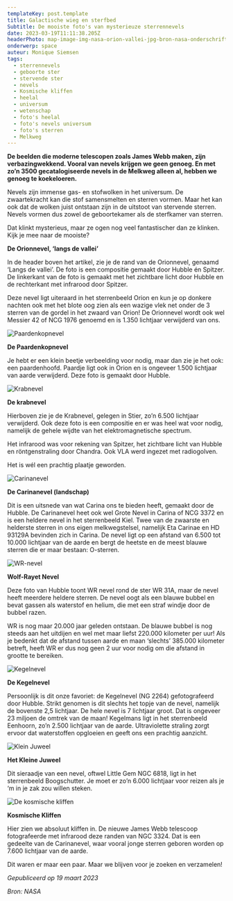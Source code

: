```yaml
---
templateKey: post.template
title: Galactische wieg en sterfbed
Subtitle: De mooiste foto's van mysterieuze sterrennevels
date: 2023-03-19T11:11:38.205Z
headerPhoto: map-image-img-nasa-orion-vallei-jpg-bron-nasa-onderschrift-nasa-orion-vallei
onderwerp: space
auteur: Monique Siemsen
tags:
  - sterrennevels
  - geboorte ster
  - stervende ster
  - nevels
  - Kosmische kliffen
  - heelal
  - universum
  - wetenschap
  - foto's heelal
  - foto's nevels universum
  - foto's sterren
  - Melkweg
---
```

**De beelden die moderne telescopen zoals James Webb maken, zijn verbazingwekkend. Vooral van nevels krijgen we geen genoeg. En met zo’n 3500 gecatalogiseerde nevels in de Melkweg alleen al, hebben we genoeg te koekeloeren.** 

Nevels zijn immense gas- en stofwolken in het universum. De zwaartekracht kan die stof samensmelten en sterren vormen. Maar het kan ook dat de wolken juist ontstaan zijn in de uitstoot van stervende sterren. Nevels vormen dus zowel de geboortekamer als de sterfkamer van sterren. 

Dat klinkt mysterieus, maar ze ogen nog veel fantastischer dan ze klinken. Kijk je mee naar de mooiste?

**De Orionnevel, ‘langs de vallei’**

In de header boven het artikel, zie je de rand van de Orionnevel, genaamd ‘Langs de vallei’. De foto is een compositie gemaakt door Hubble én Spitzer. De linkerkant van de foto is gemaakt met het zichtbare licht door Hubble en de rechterkant met infrarood door Spitzer.

Deze nevel ligt uiteraard in het sterrenbeeld Orion en kun je op donkere nachten ook met het blote oog zien als een wazige vlek net onder de 3 sterren van de gordel in het zwaard van Orion! De Orionnevel wordt ook wel Messier 42 of NCG 1976 genoemd en is 1.350 lichtjaar verwijderd van ons.

![Paardenkopnevel](/img/nasa-1-paardenkop.jpg "NASA")

**De Paardenkopnevel**

Je hebt er een klein beetje verbeelding voor nodig, maar dan zie je het ook: een paardenhoofd. Paardje ligt ook in Orion en is ongeveer 1.500 lichtjaar van aarde verwijderd. Deze foto is gemaakt door Hubble.

![Krabnevel](/img/nasa-1-krab.jpg "NASA")

**De krabnevel**

Hierboven zie je de Krabnevel, gelegen in Stier, zo’n 6.500 lichtjaar verwijderd. Ook deze foto is een compositie en er was heel wat voor nodig, namelijk de gehele wijdte van het elektromagnetische spectrum. 

Het infrarood was voor rekening van Spitzer, het zichtbare licht van Hubble en röntgenstraling door Chandra. Ook VLA werd ingezet met radiogolven.

Het is wél een prachtig plaatje geworden.

![Carinanevel](/img/nasa-1-carina.jpg "NASA")

**De Carinanevel (landschap)**

D﻿it is een uitsnede van wat Carina ons te bieden heeft, gemaakt door de Hubble. De Carinanevel heet ook wel Grote Nevel in Carina of NCG 3372 en is een heldere nevel in het sterrenbeeld Kiel. Twee van de zwaarste en helderste sterren in ons eigen melkwegstelsel, namelijk Eta Carinae en HD 93129A bevinden zich in Carina. De nevel ligt op een afstand van 6.500 tot 10.000 lichtjaar van de aarde en bergt de heetste en de meest blauwe sterren die er maar bestaan: O-sterren.

![WR-nevel](/img/nasa-1-wolf-rayet.jpg "NASA")

**Wolf-Rayet Nevel**

Deze foto van Hubble toont WR nevel rond de ster WR 31A, maar de nevel heeft meerdere heldere sterren. De nevel oogt als een blauwe bubbel en bevat gassen als waterstof en helium, die met een straf windje door de bubbel razen.

WR is nog maar 20.000 jaar geleden ontstaan. De blauwe bubbel is nog steeds aan het uitdijen en wel met maar liefst 220.000 kilometer per uur! Als je bedenkt dat de afstand tussen aarde en maan ‘slechts’ 385.000 kilometer betreft, heeft WR er dus nog geen 2 uur voor nodig om die afstand in grootte te bereiken. 

![Kegelnevel](/img/nasa-1-cone-nebula.jpg "NASA")

**De Kegelnevel**

Persoonlijk is dit onze favoriet: de Kegelnevel (NG 2264) gefotografeerd door Hubble. Strikt genomen is dit slechts het topje van de nevel, namelijk de bovenste 2,5 lichtjaar. De hele nevel is 7 lichtjaar groot. Dat is ongeveer 23 miljoen de omtrek van de maan! Kegelmans ligt in het sterrenbeeld Eenhoorn, zo’n 2.500 lichtjaar van de aarde. Ultraviolette straling zorgt ervoor dat waterstoffen opgloeien en geeft ons een prachtig aanzicht.

![Klein Juweel](/img/nasa-1-little-gem.jpg "NASA")

**Het Kleine Juweel**

Dit sieraadje van een nevel, oftwel Little Gem NGC 6818, ligt in het sterrenbeeld Boogschutter. Je moet er zo’n 6.000 lichtjaar voor reizen als je ‘m in je zak zou willen steken. 

![De kosmische kliffen](/img/nasa-1-kosmische-kliffen.jpg "NASA")

**Kosmische Kliffen**

Hier zien we absoluut kliffen in. De nieuwe James Webb telescoop fotografeerde met infrarood deze randen van NGC 3324. Dat is een gedeelte van de Carinanevel, waar vooral jonge sterren geboren worden op 7.600 lichtjaar van de aarde. 

D﻿it waren er maar een paar. Maar we blijven voor je zoeken en verzamelen!

*G﻿epubliceerd op 19 maart 2023*

*B﻿ron: NASA*